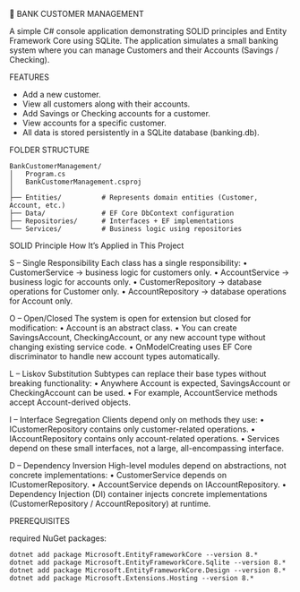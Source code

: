 🏦 BANK CUSTOMER MANAGEMENT

A simple C# console application demonstrating SOLID principles and Entity Framework Core using SQLite.
The application simulates a small banking system where you can manage Customers and their Accounts (Savings / Checking).

FEATURES

  * Add a new customer.
  * View all customers along with their accounts.
  * Add Savings or Checking accounts for a customer.
  * View accounts for a specific customer.
  * All data is stored persistently in a SQLite database (banking.db).

FOLDER STRUCTURE
  
    BankCustomerManagement/
    │   Program.cs
    │   BankCustomerManagement.csproj
    │
    ├── Entities/          # Represents domain entities (Customer, Account, etc.)
    ├── Data/              # EF Core DbContext configuration
    ├── Repositories/      # Interfaces + EF implementations
    └── Services/          # Business logic using repositories

SOLID Principle	How It’s Applied in This Project

S – Single Responsibility	Each class has a single responsibility:
    • CustomerService → business logic for customers only.
    • AccountService → business logic for accounts only.
    • CustomerRepository → database operations for Customer only.
    • AccountRepository → database operations for Account only.

O – Open/Closed	The system is open for extension but closed for modification:
    • Account is an abstract class.
    • You can create SavingsAccount, CheckingAccount, or any new account type without changing existing service code.
    • OnModelCreating uses EF Core discriminator to handle new account types automatically.
    
L – Liskov Substitution	Subtypes can replace their base types without breaking functionality:
    • Anywhere Account is expected, SavingsAccount or CheckingAccount can be used.
    • For example, AccountService methods accept Account-derived objects.
    
I – Interface Segregation	Clients depend only on methods they use:
    • ICustomerRepository contains only customer-related operations.
    • IAccountRepository contains only account-related operations.
    • Services depend on these small interfaces, not a large, all-encompassing interface.
    
D – Dependency Inversion	High-level modules depend on abstractions, not concrete implementations:
    • CustomerService depends on ICustomerRepository.
    • AccountService depends on IAccountRepository.
    • Dependency Injection (DI) container injects concrete implementations (CustomerRepository / AccountRepository) at runtime.

    
PREREQUISITES

required NuGet packages:

    dotnet add package Microsoft.EntityFrameworkCore --version 8.*
    dotnet add package Microsoft.EntityFrameworkCore.Sqlite --version 8.*
    dotnet add package Microsoft.EntityFrameworkCore.Design --version 8.*
    dotnet add package Microsoft.Extensions.Hosting --version 8.*
